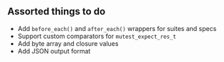 ## Assorted things to do

 - Add `before_each()` and `after_each()` wrappers for suites and specs
 - Support custom comparators for `mutest_expect_res_t`
 - Add byte array and closure values
 - Add JSON output format

